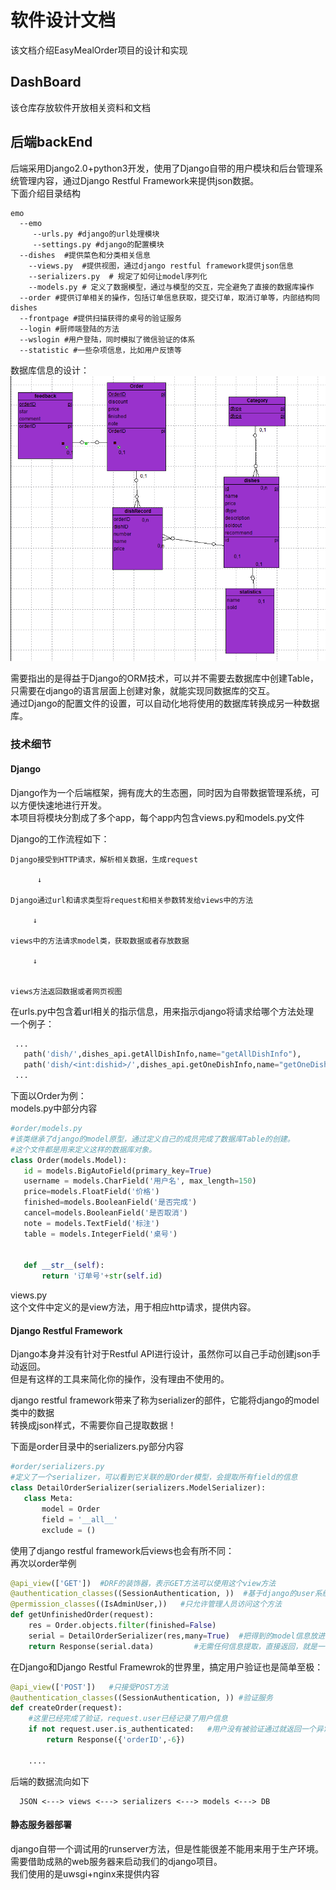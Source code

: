 # 软件设计文档

该文档介绍EasyMealOrder项目的设计和实现  


## DashBoard
该仓库存放软件开放相关资料和文档  





## 后端backEnd
后端采用Django2.0+python3开发，使用了Django自带的用户模块和后台管理系统管理内容，通过Django Restful Framework来提供json数据。  
下面介绍目录结构  
```
emo
  --emo
     --urls.py #django的url处理模块
     --settings.py #django的配置模块
  --dishes  #提供菜色和分类相关信息
    --views.py  #提供视图，通过django restful framework提供json信息
    --serializers.py  # 规定了如何让model序列化
    --models.py # 定义了数据模型，通过与模型的交互，完全避免了直接的数据库操作
  --order #提供订单相关的操作，包括订单信息获取，提交订单，取消订单等，内部结构同dishes
  --frontpage #提供扫描获得的桌号的验证服务
  --login #厨师端登陆的方法
  --wslogin #用户登陆，同时模拟了微信验证的体系
  --statistic #一些杂项信息，比如用户反馈等
```
数据库信息的设计：
![data](../image/database.PNG)


需要指出的是得益于Django的ORM技术，可以并不需要去数据库中创建Table，只需要在django的语言层面上创建对象，就能实现同数据库的交互。    
通过Django的配置文件的设置，可以自动化地将使用的数据库转换成另一种数据库。    

### 技术细节
#### Django
Django作为一个后端框架，拥有庞大的生态圈，同时因为自带数据管理系统，可以方便快速地进行开发。     
本项目将模块分割成了多个app，每个app内包含views.py和models.py文件   

Django的工作流程如下：
```
Django接受到HTTP请求，解析相关数据，生成request
       
      ↓  
      
Django通过url和请求类型将request和相关参数转发给views中的方法

     ↓
     
views中的方法请求model类，获取数据或者存放数据
      
     ↓
     
     
views方法返回数据或者网页视图

```

在urls.py中包含着url相关的指示信息，用来指示django将请求给哪个方法处理   
一个例子：  
 ```python
  ...
    path('dish/',dishes_api.getAllDishInfo,name="getAllDishInfo"),
    path('dish/<int:dishid>/',dishes_api.getOneDishInfo,name="getOneDishInfo"), #<>包住的是可变量，要交给view方法作为参数
  ...
 ```

下面以Order为例：     
models.py中部分内容   
 ```python
 #order/models.py
 #该类继承了django的model原型，通过定义自己的成员完成了数据库Table的创建。
 #这个文件都是用来定义这样的数据库对象。
 class Order(models.Model):
    id = models.BigAutoField(primary_key=True)
    username = models.CharField('用户名', max_length=150)
    price=models.FloatField('价格')    
    finished=models.BooleanField('是否完成')
    cancel=models.BooleanField('是否取消')
    note = models.TextField('标注')
    table = models.IntegerField('桌号')
    
    
    def __str__(self):
        return '订单号'+str(self.id)

 ```
 
 views.py   
 这个文件中定义的是view方法，用于相应http请求，提供内容。  
 
 #### Django Restful Framework  
 Django本身并没有针对于Restful API进行设计，虽然你可以自己手动创建json手动返回。  
 但是有这样的工具来简化你的操作，没有理由不使用的。   
 
 django restful framework带来了称为serializer的部件，它能将django的model类中的数据   
 转换成json样式，不需要你自己提取数据！  
 
 下面是order目录中的serializers.py部分内容  
 ```python
 #order/serializers.py
 #定义了一个serializer，可以看到它关联的是Order模型，会提取所有field的信息
 class DetailOrderSerializer(serializers.ModelSerializer):
    class Meta:
        model = Order
        field = '__all__'
        exclude = ()
 ```


使用了django restful framework后views也会有所不同：  
再次以order举例  
```python
@api_view(['GET'])  #DRF的装饰器，表示GET方法可以使用这个view方法
@authentication_classes((SessionAuthentication, ))  #基于django的user系统的session验证功能
@permission_classes((IsAdminUser,))   #只允许管理人员访问这个方法
def getUnfinishedOrder(request):
    res = Order.objects.filter(finished=False)
    serial = DetailOrderSerializer(res,many=True)  #把得到的model信息放进serializer中
    return Response(serial.data)         #无需任何信息提取，直接返回，就是一个标准的json数据
```


在Django和Django Restful Framewrok的世界里，搞定用户验证也是简单至极： 

```python
@api_view(['POST'])   #只接受POST方法
@authentication_classes((SessionAuthentication, )) #验证服务
def createOrder(request):
    #这里已经完成了验证，request.user已经记录了用户信息
    if not request.user.is_authenticated:   #用户没有被验证通过就返回一个异常的订单号
        return Response({'orderID',-6})
        
    ....
```

后端的数据流向如下

```
  JSON <---> views <---> serializers <---> models <---> DB

```


#### 静态服务器部署
django自带一个调试用的runserver方法，但是性能很差不能用来用于生产环境。  
需要借助成熟的web服务器来启动我们的django项目。  
我们使用的是uwsgi+nginx来提供内容  

